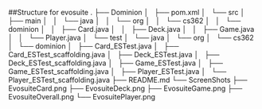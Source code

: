 ##Structure for evosuite
.
├── Dominion
│   ├── pom.xml
│   └── src
│       ├── main
│       │   └── java
│       │       └── org
│       │           └── cs362
│       │               └── dominion
│       │                   ├── Card.java
│       │                   ├── Deck.java
│       │                   ├── Game.java
│       │                   └── Player.java
│       └── test
│           └── java
│               └── org
│                   └── cs362
│                       └── dominion
│                           ├── Card_ESTest.java
│                           ├── Card_ESTest_scaffolding.java
│                           ├── Deck_ESTest.java
│                           ├── Deck_ESTest_scaffolding.java
│                           ├── Game_ESTest.java
│                           ├── Game_ESTest_scaffolding.java
│                           ├── Player_ESTest.java
│                           └── Player_ESTest_scaffolding.java
├── README.md
└── ScreenShots
    ├── EvosuiteCard.png
    ├── EvosuiteDeck.png
    ├── EvosuiteGame.png
    ├── EvosuiteOverall.png
    └── EvosuitePlayer.png
